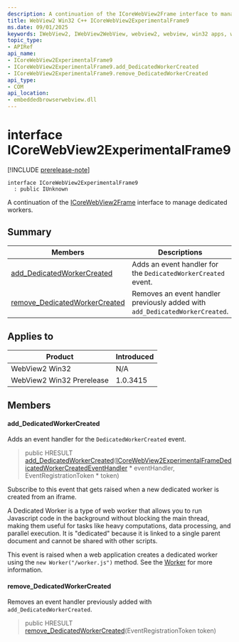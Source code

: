 ```yaml
---
description: A continuation of the ICoreWebView2Frame interface to manage dedicated workers.
title: WebView2 Win32 C++ ICoreWebView2ExperimentalFrame9
ms.date: 09/01/2025
keywords: IWebView2, IWebView2WebView, webview2, webview, win32 apps, win32, edge, ICoreWebView2, ICoreWebView2Controller, browser control, edge html, ICoreWebView2ExperimentalFrame9
topic_type: 
- APIRef
api_name:
- ICoreWebView2ExperimentalFrame9
- ICoreWebView2ExperimentalFrame9.add_DedicatedWorkerCreated
- ICoreWebView2ExperimentalFrame9.remove_DedicatedWorkerCreated
api_type:
- COM
api_location:
- embeddedbrowserwebview.dll
---
```


# interface ICoreWebView2ExperimentalFrame9

[!INCLUDE [prerelease-note](../includes/prerelease-note.md)]

```
interface ICoreWebView2ExperimentalFrame9
  : public IUnknown
```

A continuation of the [ICoreWebView2Frame](icorewebview2frame.md#icorewebview2frame) interface to manage dedicated workers.

## Summary

 Members                        | Descriptions
--------------------------------|---------------------------------------------
[add_DedicatedWorkerCreated](#add_dedicatedworkercreated) | Adds an event handler for the `DedicatedWorkerCreated` event.
[remove_DedicatedWorkerCreated](#remove_dedicatedworkercreated) | Removes an event handler previously added with `add_DedicatedWorkerCreated`.

## Applies to

Product                         | Introduced
--------------------------------|---------------------------------------------
WebView2 Win32            |    N/A
WebView2 Win32 Prerelease |    1.0.3415

## Members

#### add_DedicatedWorkerCreated

Adds an event handler for the `DedicatedWorkerCreated` event.

> public HRESULT [add_DedicatedWorkerCreated](#add_dedicatedworkercreated)([ICoreWebView2ExperimentalFrameDedicatedWorkerCreatedEventHandler](icorewebview2experimentalframededicatedworkercreatedeventhandler.md#icorewebview2experimentalframededicatedworkercreatedeventhandler) * eventHandler, EventRegistrationToken * token)

Subscribe to this event that gets raised when a new dedicated worker is created from an iframe.

A Dedicated Worker is a type of web worker that allows you to run Javascript code in the background without blocking the main thread, making them useful for tasks like heavy computations, data processing, and parallel execution. It is "dedicated" because it is linked to a single parent document and cannot be shared with other scripts.

This event is raised when a web application creates a dedicated worker using the `new Worker("/worker.js")` method. See the [Worker](https://developer.mozilla.org/docs/Web/API/Worker/Worker) for more information.

#### remove_DedicatedWorkerCreated

Removes an event handler previously added with `add_DedicatedWorkerCreated`.

> public HRESULT [remove_DedicatedWorkerCreated](#remove_dedicatedworkercreated)(EventRegistrationToken token)

